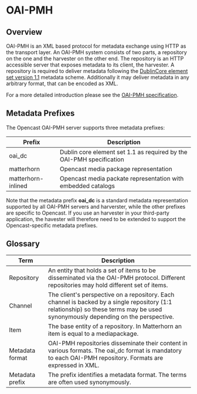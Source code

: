 OAI-PMH
=======

Overview
--------

OAI-PMH is an XML based protocol for metadata exchange using HTTP as the transport layer. An OAI-PMH system consists
of two parts, a repository on the one and the harvester on the other end. The repository is an HTTP accessible server
that exposes metadata to its client, the harvester. A repository is required to deliver metadata following the
[DublinCore element set version 1.1](http://dublincore.org/documents/dces/) metadata scheme. Additionally it may
deliver metadata in any arbitrary format, that can be encoded as XML.

For a more detailed introduction please see the
[OAI-PMH specification](http://www.openarchives.org/OAI/openarchivesprotocol.html).

Metadata Prefixes
-----------------

The Opencast OAI-PMH server supports three metadata prefixes:

|Prefix             |Description                                                         |
|-------------------|--------------------------------------------------------------------|
|oai_dc             |Dublin core element set 1.1 as required by the OAI-PMH specification|
|matterhorn         |Opencast media package representation                               |
|matterhorn-inlined |Opencast media packate representation with embedded catalogs        |

Note that the metadata prefix **oai_dc** is a standard metadata representation supported by all OAI-PMH servers and
harverster, while the other prefixes are specific to Opencast.
If you use an harvester in your third-party application, the havester will therefore need to be extended to
support the Opencast-specific metadata prefixes.

Glossary
--------

|Term            |Description                                                                                         |
|----------------|----------------------------------------------------------------------------------------------------|
|Repository      |An entity that holds a set of items to be disseminated via the OAI-PMH protocol. Different repositories may hold different set of items. |
|Channel         |The client's perspective on a repository. Each channel is backed by a single repository (1:1 relationship) so these terms may be used synonymously depending on the perspective. |
|Item            |The base entity of a repository. In Matterhorn an item is equal to a mediapackage. |
|Metadata format |OAI-PMH repositories disseminate their content in various formats. The oai_dc format is mandatory to each OAI-PMH repository. Formats are expressed in XML. |
|Metadata prefix |The prefix identifies a metadata format. The terms are often used synonymously. |
